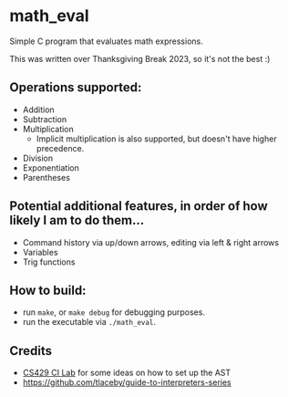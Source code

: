 # math_eval
Simple C program that evaluates math expressions.

This was written over Thanksgiving Break 2023, so it's not the best :)

## Operations supported:
- Addition
- Subtraction
- Multiplication
  - Implicit multiplication is also supported, but doesn't have higher precedence.
- Division
- Exponentiation
- Parentheses

## Potential additional features, in order of how likely I am to do them...
- Command history via up/down arrows, editing via left & right arrows
- Variables
- Trig functions

## How to build:
- run `make`, or `make debug` for debugging purposes.
- run the executable via `./math_eval`.

## Credits
- [CS429 CI Lab](https://github.com/CS429-S2023/CI-Lab) for some ideas on how to
set up the AST
- https://github.com/tlaceby/guide-to-interpreters-series
